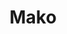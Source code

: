 ---
layout: place
title: "Mako"
permalink: /illinois/chicago/mako.html
stateAbbr: IL
stateName: Illinois
cityName: Chicago
seo:
  name: "Mako"
  type: Restaurant
  links: http://www.makochicago.com/
description: "Elaborate, seasonal sushi presentations make up the multiple courses at this sleek, upscale eatery. Looking for sushi in Chicago, Illinois? Check out Mako fo..."
place_id: ChIJDdy6PActDogRtHVYT64x2sY
photos:
  - name: >-
      places/ChIJDdy6PActDogRtHVYT64x2sY/photos/AeeoHcKP2OghBDzhINQz7kNwi3Tjid6G2mDGf_F7dsti0Jho5mbb_wp5rp6JXaJUHiOBAlUEgNLtANkZtq3utonziRxnGrx7K_533vDBRSfo2azbFdt-cYYRraeraUCWvn0MQ0O74CRXkYYuS-EjV5jq4XaL7j0FhN7mRQByeeQ5EODGFdo2bkidkip4AExyOQDJnuGVUk0oKFxD5NxjhZTa8VpDM6BGBQqC-SeMUxAZm56UZbEGh_xOcmQCjs2njxdst_F77wV8Coicgowv9P3h1LhNf-aX2kzdn8QyRbK_xH9XgQ
    widthPx: 3500
    heightPx: 2333
    authorAttributions:
      - displayName: Mako
        uri: https://maps.google.com/maps/contrib/107022864432018636937
        photoUri: >-
          https://lh3.googleusercontent.com/a-/ALV-UjUhvORqZeNL4RPfHdZw6Xw-5XzuuXO9mXJAcQ6LKzTysMJhlDg=s100-p-k-no-mo
    flagContentUri: >-
      https://www.google.com/local/imagery/report/?cb_client=maps_api_places.places_api&image_key=!1e10!2sAF1QipMYt5cKoMIITYE_hmDRSzVUmZ1Lhh_Yoh4YYczA&hl=en-US
    googleMapsUri: >-
      https://www.google.com/maps/place//data=!3m4!1e2!3m2!1sAF1QipMYt5cKoMIITYE_hmDRSzVUmZ1Lhh_Yoh4YYczA!2e10!4m2!3m1!1s0x880e2d073cbadc0d:0xc6da31ae4f5875b4
  - name: >-
      places/ChIJDdy6PActDogRtHVYT64x2sY/photos/AeeoHcJFWhvXX3jqPSZ0vPEURY8S2YMY-mQs3Qel-Dlv03auxvlhOmEACXdIwBRFGekdpBhyL4_ovPbF9bEBtiqFXZSZ3yfRH68tP5n8PO5ABKgL3JZS5klzNac3LIBnRHNMUBEly2dBuY6nnu-CfF3lkskv94iXYwuHZMZDb8bEC19MzGfr-pW9jyGIl3ZSljpnZT0r9QyI80qgz8ARAUriCS_L1Dx_fP7n7dpRE9DoOBzJ_mnkLiEcA6ZNuxhKS7eQozgQG1zBjrgOSfv6T9jyeZspAYmGLNvL0V0OUh-YOZX4qQ
    widthPx: 2948
    heightPx: 3686
    authorAttributions:
      - displayName: Mako
        uri: https://maps.google.com/maps/contrib/107022864432018636937
        photoUri: >-
          https://lh3.googleusercontent.com/a-/ALV-UjUhvORqZeNL4RPfHdZw6Xw-5XzuuXO9mXJAcQ6LKzTysMJhlDg=s100-p-k-no-mo
    flagContentUri: >-
      https://www.google.com/local/imagery/report/?cb_client=maps_api_places.places_api&image_key=!1e10!2sAF1QipNa3gKOuiji8cwsfeyO87_Xtm-L0cJdAhvr05Js&hl=en-US
    googleMapsUri: >-
      https://www.google.com/maps/place//data=!3m4!1e2!3m2!1sAF1QipNa3gKOuiji8cwsfeyO87_Xtm-L0cJdAhvr05Js!2e10!4m2!3m1!1s0x880e2d073cbadc0d:0xc6da31ae4f5875b4
  - name: >-
      places/ChIJDdy6PActDogRtHVYT64x2sY/photos/AeeoHcLkTajS6DhAughoRMyynQcQQkdj6JToVQ_Nb6GPDzmqskaRedqmALGcLVA3vTfdoXCelOlnPfHXmbbeH5vyMnUjnIjnL5KVapLUl4XV9cdYyvEq8LcjYSB_6k4LLuytYYC4_e7nANM9rK8oDbMGyjPaCtXYk09eyNjIES9aLQgs4k8_8tLULAwKH34kUeSfDrkx-0p_g0i6xQJkjSNcrjknoTaDaJ6EyLOwzwxTZuAICl7bBJAOFKXcrxJPsBqTOBjO11fU1gYdwyfRtnAEMu-wrw8hJGNL4QzjDpeeFHZFkcfKkykabcKhIvpq_cSiWiqjyGFkljtw6hxrKgE3C0AB1GDZvgnjnrSDfCJcxaJJKDhqquFCooD2htADaWnQrxubygeKg8c_wO7uTT2zCMgPNy6oRr_g5OdnDH18qiHRpkkS
    widthPx: 4032
    heightPx: 3024
    authorAttributions:
      - displayName: Yini Sun
        uri: https://maps.google.com/maps/contrib/109028410619081277305
        photoUri: >-
          https://lh3.googleusercontent.com/a-/ALV-UjURBbZxYhIw3KXb_WpUkgdar1KC4Ww15MXmo8LicBt_co3AS82M=s100-p-k-no-mo
    flagContentUri: >-
      https://www.google.com/local/imagery/report/?cb_client=maps_api_places.places_api&image_key=!1e10!2sCIHM0ogKEICAgMDw-biOswE&hl=en-US
    googleMapsUri: >-
      https://www.google.com/maps/place//data=!3m4!1e2!3m2!1sCIHM0ogKEICAgMDw-biOswE!2e10!4m2!3m1!1s0x880e2d073cbadc0d:0xc6da31ae4f5875b4
  - name: >-
      places/ChIJDdy6PActDogRtHVYT64x2sY/photos/AeeoHcIJS7fF19xP00hVqSNlLm7G3jhCeKnFdyaPr6e6HqguvoD2sJbQN8vo0nai9K0CDwX73NbYOYBJaR3_TQFYWq7kOsJXPPC7mkzkJg_2O0gKxpXM9soqwgjUC2HzlkUxq1s_AhkmfZEEliYbVOSCoYVOiR8msRlLnWgS-ZUKr4w9gNw-DBhE264nTYI98tnv-3sz-SdYhOgt_F8pJPQwBaoecLlBLujG7raVmKuGwKNTGpvPMis-1MjTlwyO2brLxL7XLiQ42zTZvNPBBErPwViDNG2Nc1_SlfKKe2sZ_yx1mQ
    widthPx: 3500
    heightPx: 2426
    authorAttributions:
      - displayName: Mako
        uri: https://maps.google.com/maps/contrib/107022864432018636937
        photoUri: >-
          https://lh3.googleusercontent.com/a-/ALV-UjUhvORqZeNL4RPfHdZw6Xw-5XzuuXO9mXJAcQ6LKzTysMJhlDg=s100-p-k-no-mo
    flagContentUri: >-
      https://www.google.com/local/imagery/report/?cb_client=maps_api_places.places_api&image_key=!1e10!2sAF1QipOWWNJ92APD6c9yHGV55rzVpV0bXCuPhXzXbeHs&hl=en-US
    googleMapsUri: >-
      https://www.google.com/maps/place//data=!3m4!1e2!3m2!1sAF1QipOWWNJ92APD6c9yHGV55rzVpV0bXCuPhXzXbeHs!2e10!4m2!3m1!1s0x880e2d073cbadc0d:0xc6da31ae4f5875b4
  - name: >-
      places/ChIJDdy6PActDogRtHVYT64x2sY/photos/AeeoHcJdigzmDZO3PRIpXHgW2Ksw6SSUSAD41rK-m--dkNg2BRQtAgssYD2Sh2qKB4sh_aN_ssDfYN0SkG9yHlIpSjPUCZWYCOhWYOK3CgmeRMzT5Iv1jbF_9VBCAW3YOQPNCNzKJedbOBOEyvsOVEZsHL7gQbTRFnOi2CEP197j2Z-oTvQnUVx3ilFv2_FT2ncSdEzcFP2cEXeXcql6YPa5d65nDSce7X65dn_MT9unFiu2ZNa_zUm4YVT7CfRsWOfX4apPHzC46RxrYUXclrZxPazzsJ7YKTz201n9_B-erkQK8OYSxgOoWE89dQb7UaXSX3CC-e3-XQ-ir2YT3QQdatVSIUFlHsHvsix33pYkZ7x-yGiKNQxIK0TOp18OLvYB5IjJUsLy7zkFqrzx9m6SlZEHTuvw6VYdzMZl3p4LGB-WzWLe
    widthPx: 1605
    heightPx: 1172
    authorAttributions:
      - displayName: Kevin Chen
        uri: https://maps.google.com/maps/contrib/108376156918884008593
        photoUri: >-
          https://lh3.googleusercontent.com/a-/ALV-UjW-c1AR0yO6ZazMIY53pq4YbBwLXgfP_kN-Cs2stTov-StYInZEiQ=s100-p-k-no-mo
    flagContentUri: >-
      https://www.google.com/local/imagery/report/?cb_client=maps_api_places.places_api&image_key=!1e10!2sCIHM0ogKEICAgIDV4oCh4gE&hl=en-US
    googleMapsUri: >-
      https://www.google.com/maps/place//data=!3m4!1e2!3m2!1sCIHM0ogKEICAgIDV4oCh4gE!2e10!4m2!3m1!1s0x880e2d073cbadc0d:0xc6da31ae4f5875b4
  - name: >-
      places/ChIJDdy6PActDogRtHVYT64x2sY/photos/AeeoHcLjOhW6JHYiQyI3eUKtK6PEGTlH9nMY0c3w6cQ3epEu7OzdQ49S4wf2RIi0tmeB__rNcXAqRUpp9Cn8CgebKyrP6FXtV66nYUVWsmf-ORNldDwE58Ss-4sPsEmztqQif4uO0TX9_GhSQ2rBz7c6HdGJ9GJZ7xxZ5f9bXQ9FwexKzt2a-Pf4erxj_SO31f3qZxrLyr24EVX33XtV8gj4KUNePmiWglWnl0M4SyOAsFNuhRYWyqNU7XLPNsANqIb1oTJrJJQqoqCaBq929on7cHTad7BbIyLnbQfwuS_17bDnsfzuGCBdpL7Y3zozxOXI9XLZRF3kqepm0AaFEBvAwp6l-6KmLGkAnpeHrBYeT5r82yG1q7JVNi33kjyLYiisegjng_mZkIuxnsTVgiMI9srReBxV44esX6zfZPTjcMM
    widthPx: 4080
    heightPx: 3072
    authorAttributions:
      - displayName: Akash Saini
        uri: https://maps.google.com/maps/contrib/104791863191647066793
        photoUri: >-
          https://lh3.googleusercontent.com/a/ACg8ocKI-DaX5PeVHnK_7XrodEUVNUG4VAjyu_TSDpCl-XcyPW_W=s100-p-k-no-mo
    flagContentUri: >-
      https://www.google.com/local/imagery/report/?cb_client=maps_api_places.places_api&image_key=!1e10!2sCIHM0ogKEICAgICXuM67OQ&hl=en-US
    googleMapsUri: >-
      https://www.google.com/maps/place//data=!3m4!1e2!3m2!1sCIHM0ogKEICAgICXuM67OQ!2e10!4m2!3m1!1s0x880e2d073cbadc0d:0xc6da31ae4f5875b4
  - name: >-
      places/ChIJDdy6PActDogRtHVYT64x2sY/photos/AeeoHcLkNZqAbocRWqfygY-eo1NTUeEhe7V2afZGv8rNJJw3n1LQf-R84qngi1Zj7UMeVkC82-7oupnFB8bXf1_GSVXqvpJNJEpGANJmtY_s6UGJKvyUmsFwVegqwP9FQNVlCiLIL_7DF_JZ4jmJjuIkzFMDHIX67PDwFSDN2CFpS4u8QH9qQ3X7Yo5GSfkArj6tnQ5daa5XbLlL6nya44dR8tN8FkEFEekZbgXRTKDa5xo2srIOIKcgmPpR9rs_8lgTDertH-QwCFZTvLkQDt8HR1PbvviyYUkag58S9BqaBuU-QwgTdNuYBJqx2zbk4HNBviANbzJkoGZ-SL12ACMOSa-EQVTjPfw7J4nhn-b9sI5Tj-7Jq6yVAiQMJ-uOLyLot-SrnlHkj5TEx2H5gE9JvE7H9SQ5Zvhs6Ygm3RZ8CF9_Vio
    widthPx: 4752
    heightPx: 3168
    authorAttributions:
      - displayName: Tianyi Lu
        uri: https://maps.google.com/maps/contrib/104490528094992920927
        photoUri: >-
          https://lh3.googleusercontent.com/a-/ALV-UjWCqfqC8SoGX2U4m4l5m23ym5aM4tH5bnIDreUjD4H_iN6FRf-c=s100-p-k-no-mo
    flagContentUri: >-
      https://www.google.com/local/imagery/report/?cb_client=maps_api_places.places_api&image_key=!1e10!2sCIHM0ogKEICAgIC77raK4QE&hl=en-US
    googleMapsUri: >-
      https://www.google.com/maps/place//data=!3m4!1e2!3m2!1sCIHM0ogKEICAgIC77raK4QE!2e10!4m2!3m1!1s0x880e2d073cbadc0d:0xc6da31ae4f5875b4
  - name: >-
      places/ChIJDdy6PActDogRtHVYT64x2sY/photos/AeeoHcIKeB2P9ugMMSyfcT7ZZxV_8BIlYFRkISpqEgk9odkI9GYuFrlJ3xjQPavmErWLf8QkzxMo324xTdDaPAA1QmV2ao3zoSzidBOukBjFJadSg-mFcdDpkWScwtFikjelpAqOayqnudFBQ_5RsW3kZWE-b__YT8wN0PQQeBjCNBTy2X9QAZNW9lZjPdl6yJ5TiNOwJtj-vR-ZTZY3QUb1aeImPV-K4xDJSZ8BZVm78s6fI3MQy3LWhEm6RvObukIWH6yMQnCiXJMVCUG4q4r4xcu9T3c4HQw1XNh8x5UT79eqsdgoI0Ra9DtzNthEES0eglwqt37mDpP-PWJpyHXxVRk79e2R1eGrepGHdvyq80q3S0NkbmP73fQxH4YMqXNTpWQd9cLT3kUuT48OOu_ZlLr7Dwa3H4RV_82_8PFpulae6Q
    widthPx: 4800
    heightPx: 3600
    authorAttributions:
      - displayName: Peter Lillie
        uri: https://maps.google.com/maps/contrib/100259297973516260428
        photoUri: >-
          https://lh3.googleusercontent.com/a/ACg8ocKYE0TRIAbdtSf5dB_r3CP99VSEBY0LCOpy2Y-qMvXBz4fPu0PQ=s100-p-k-no-mo
    flagContentUri: >-
      https://www.google.com/local/imagery/report/?cb_client=maps_api_places.places_api&image_key=!1e10!2sCIHM0ogKEICAgIC_i_PYMg&hl=en-US
    googleMapsUri: >-
      https://www.google.com/maps/place//data=!3m4!1e2!3m2!1sCIHM0ogKEICAgIC_i_PYMg!2e10!4m2!3m1!1s0x880e2d073cbadc0d:0xc6da31ae4f5875b4
  - name: >-
      places/ChIJDdy6PActDogRtHVYT64x2sY/photos/AeeoHcIsQld8N-5hLyJQXeQhpRZuDKWDwjdAkF8v8w21oiR1TaVvKHjXe6WMCNukEaHBed-MbvpwrM-F5ydGKL5Xqo5bVf3JPYti9W8Rf2v7Sw-iCnBfa4wS1kHilz-AJrWuQbWL_OyO8XYfNSzA3dRsF4o9F4y2qnGJQSKsYrlzch12WKgTbOXliGn-byyKl3EeqxjdkfVG-qRFPqCZDVcz3lUxkS6GkGu6dNo-RYuBOStIk-Vco7UXJC6pDNksTsNIVb4157gWgI6muywn_fJfMmzknmGLNwHsopN_u0eyFSq7wYY_-zXZmpPWVe9FYZiK-GDgju16iOnUxRhGBrM_uV4gflMo0UrCX4o4PQ3aVP65avQcQl7cqms38-KAsFUFRXxkf7TCTw5c6uKAAFjPyQKUFt2Q39sex45DDP5mgX1Gcg
    widthPx: 4080
    heightPx: 3072
    authorAttributions:
      - displayName: Zachary Delaney
        uri: https://maps.google.com/maps/contrib/113344030508432688878
        photoUri: >-
          https://lh3.googleusercontent.com/a-/ALV-UjXABP-IL5nk2LvR0ZjOJmeJbMZQP67Wg9zXi-NcI0BBr2iL3lU=s100-p-k-no-mo
    flagContentUri: >-
      https://www.google.com/local/imagery/report/?cb_client=maps_api_places.places_api&image_key=!1e10!2sCIHM0ogKEICAgICH97C7GQ&hl=en-US
    googleMapsUri: >-
      https://www.google.com/maps/place//data=!3m4!1e2!3m2!1sCIHM0ogKEICAgICH97C7GQ!2e10!4m2!3m1!1s0x880e2d073cbadc0d:0xc6da31ae4f5875b4
  - name: >-
      places/ChIJDdy6PActDogRtHVYT64x2sY/photos/AeeoHcKTbapjOuUXvgphGwILHZ6TpYbOwtnbFHanLIAGgNPHUVstNqNGjk02-PlxGlpkRi1Z3Gl4_T5hYonNIMo9EXZqQ6v4BcEXytzQ4kRBf_4NfS8J_YL1x-rMRfvzWM4kpWQy73VSa7t-1nf7QKNOKFw4wHqECcvyjcscsJg8fKIOJOEPE6kjsrBc_HFIVLwNFrBCk6iGwor33EyW8jelHDJXFDMvdzJkDe9hhAVVN5k9i84NTp9su7QqMONjUdwQmS-C63ukHUW8_-95MEiNULbmLov-HTfzJTC5CN5XFo2T3jLFLDkE0axNAVbHO9CZEUGlHG_v6ZF9CWDoxxG5gdp-alO93iY65NMwIwU94b7uENeyq4zqBBoItxsEWOOXlb5nPFbrjx-FRAs8R_ud-NX_oRdyJ68q4IqWitaEEXiCot1h
    widthPx: 4032
    heightPx: 3024
    authorAttributions:
      - displayName: Kevin Britt
        uri: https://maps.google.com/maps/contrib/109688834113707039927
        photoUri: >-
          https://lh3.googleusercontent.com/a-/ALV-UjWdEDqdqOJyO4iJ2kpjgTWAzyxaeDE7o15sHfibHB3phtY9Qwn0=s100-p-k-no-mo
    flagContentUri: >-
      https://www.google.com/local/imagery/report/?cb_client=maps_api_places.places_api&image_key=!1e10!2sCIHM0ogKEICAgIDv7ZHF_gE&hl=en-US
    googleMapsUri: >-
      https://www.google.com/maps/place//data=!3m4!1e2!3m2!1sCIHM0ogKEICAgIDv7ZHF_gE!2e10!4m2!3m1!1s0x880e2d073cbadc0d:0xc6da31ae4f5875b4
address: 731 W Lake St, Chicago, IL 60661, USA
street: 731 W Lake St
city: Chicago
state: IL
zip: '60661'
country: USA
neighborhood: West Loop
latitude: '41.885548'
longitude: '-87.646933'
accessibility_options:
  wheelchairAccessibleParking: false
  wheelchairAccessibleEntrance: true
  wheelchairAccessibleRestroom: true
  wheelchairAccessibleSeating: true
business_status: OPERATIONAL
name: Mako
google_maps_links:
  directionsUri: >-
    https://www.google.com/maps/dir//''/data=!4m7!4m6!1m1!4e2!1m2!1m1!1s0x880e2d073cbadc0d:0xc6da31ae4f5875b4!3e0
  placeUri: https://maps.google.com/?cid=14328819789157922228
  writeAReviewUri: >-
    https://www.google.com/maps/place//data=!4m3!3m2!1s0x880e2d073cbadc0d:0xc6da31ae4f5875b4!12e1
  reviewsUri: >-
    https://www.google.com/maps/place//data=!4m4!3m3!1s0x880e2d073cbadc0d:0xc6da31ae4f5875b4!9m1!1b1
  photosUri: >-
    https://www.google.com/maps/place//data=!4m3!3m2!1s0x880e2d073cbadc0d:0xc6da31ae4f5875b4!10e5
primary_type: Sushi Restaurant
opening_hours:
  regular: null
  current: null
secondary_opening_hours:
  regular:
    weekdayDescriptions: null
    type: null
  current:
    weekdayDescriptions: null
    type: null
phone: (312) 988-0687
price_level: PRICE_LEVEL_VERY_EXPENSIVE
price_range: $100 &ndash; & up
rating: '4.5'
rating_count: 301
website: http://www.makochicago.com/
reviews:
  - name: >-
      places/ChIJDdy6PActDogRtHVYT64x2sY/reviews/ChdDSUhNMG9nS0VJQ0FnSURQcTlfUjdBRRAB
    relativePublishTimeDescription: 4 months ago
    rating: 4
    text:
      text: >-
        Beauty in humble simplicity.


        The entrance door can be cumbersome especially if the strong winds are
        blowing. We were greeted inside and the gentleman kindly took our coats.
        He verified our reservations and remembered that it was to celebrate my
        wife's birthday. He led us to our reserved seats at the sushi bar and
        less than 5 minutes later we had another gentleman come by with the
        wine/cocktail menu.


        There were 2 sushi chefs at the counter and each was in charge of 4
        people that night. Each delectable course is explained where it is from,
        what is on it, recommend way of eating it and is served timely after the
        other as to enjoy their unique qualities. There is ample time to make
        small talk between each course so you don't feel rushed.


        The majority of pieces felt well crafted, and some were a bit
        overwhelming to the point it masked the adjuncts overpowered the flavor
        of the fish. It took away the focus from the fish and made the fish seem
        more like it was to enhance the flavor of i.e. ginger/scallion. The
        seared wagyu, super fatty tuna+uni, and seared super fatty tuna with a
        hint of salt were absolutely divine. The various sashimi+smoked tuna
        dish had a beautiful presentation. The least amazing for us was the
        tamago dish. It felt out of place and was uninspiring. It was as if they
        added it to the menu to increase the count of dishes they offer for
        their price. If they added it in as and off the menu surprise I wouldn't
        be complaining.


        Overall it was a great experience. For my wife's birthday they gave her
        a menu with a little writing from everyone on the staff to take home
        which was a bit cute. I feel that they could have given her something
        else considering the price and the Michelin star. Unfortunately we
        didn't have plans to keep it as a memento so we left it. I felt as if
        the server staff was a bit more conversational and welcoming that the
        sushi chefs prepping in front of us at the counter. We would of course
        be asked if we are enjoying everything but not much more than that.
        Maybe it's just me but an omakase is more than just the food. It's about
        the whole experience, interaction, intimacy and connection to the people
        and the food.


        Paid street parking/lot in the area, no valet, recommend reservations,
        gratuity already included in the check, free coat check, handicap
        accessible, no pets.
      languageCode: en
    originalText:
      text: >-
        Beauty in humble simplicity.


        The entrance door can be cumbersome especially if the strong winds are
        blowing. We were greeted inside and the gentleman kindly took our coats.
        He verified our reservations and remembered that it was to celebrate my
        wife's birthday. He led us to our reserved seats at the sushi bar and
        less than 5 minutes later we had another gentleman come by with the
        wine/cocktail menu.


        There were 2 sushi chefs at the counter and each was in charge of 4
        people that night. Each delectable course is explained where it is from,
        what is on it, recommend way of eating it and is served timely after the
        other as to enjoy their unique qualities. There is ample time to make
        small talk between each course so you don't feel rushed.


        The majority of pieces felt well crafted, and some were a bit
        overwhelming to the point it masked the adjuncts overpowered the flavor
        of the fish. It took away the focus from the fish and made the fish seem
        more like it was to enhance the flavor of i.e. ginger/scallion. The
        seared wagyu, super fatty tuna+uni, and seared super fatty tuna with a
        hint of salt were absolutely divine. The various sashimi+smoked tuna
        dish had a beautiful presentation. The least amazing for us was the
        tamago dish. It felt out of place and was uninspiring. It was as if they
        added it to the menu to increase the count of dishes they offer for
        their price. If they added it in as and off the menu surprise I wouldn't
        be complaining.


        Overall it was a great experience. For my wife's birthday they gave her
        a menu with a little writing from everyone on the staff to take home
        which was a bit cute. I feel that they could have given her something
        else considering the price and the Michelin star. Unfortunately we
        didn't have plans to keep it as a memento so we left it. I felt as if
        the server staff was a bit more conversational and welcoming that the
        sushi chefs prepping in front of us at the counter. We would of course
        be asked if we are enjoying everything but not much more than that.
        Maybe it's just me but an omakase is more than just the food. It's about
        the whole experience, interaction, intimacy and connection to the people
        and the food.


        Paid street parking/lot in the area, no valet, recommend reservations,
        gratuity already included in the check, free coat check, handicap
        accessible, no pets.
      languageCode: en
    authorAttribution:
      displayName: Brian Triplitt
      uri: https://www.google.com/maps/contrib/108456141119602471125/reviews
      photoUri: >-
        https://lh3.googleusercontent.com/a-/ALV-UjUSC1rM2dVPF5s9zJM5L5rJ3cMz0KJC7HO6kJYW9l5m_9oxukgO=s128-c0x00000000-cc-rp-mo-ba5
    publishTime: '2024-12-05T17:39:29.406172Z'
    flagContentUri: >-
      https://www.google.com/local/review/rap/report?postId=ChdDSUhNMG9nS0VJQ0FnSURQcTlfUjdBRRAB&d=17924085&t=1
    googleMapsUri: >-
      https://www.google.com/maps/reviews/data=!4m6!14m5!1m4!2m3!1sChdDSUhNMG9nS0VJQ0FnSURQcTlfUjdBRRAB!2m1!1s0x880e2d073cbadc0d:0xc6da31ae4f5875b4
  - name: >-
      places/ChIJDdy6PActDogRtHVYT64x2sY/reviews/ChdDSUhNMG9nS0VJQ0FnTUN3bDdxX3lRRRAB
    relativePublishTimeDescription: 3 weeks ago
    rating: 5
    text:
      text: >-
        Hidden gem nestled in the west loop.  About 15 seats at the counter and
        a few small tables.  We sat at the counter.  Every bite was delicious
        and unique.  Pricy but worth it for a special occasion.
      languageCode: en
    originalText:
      text: >-
        Hidden gem nestled in the west loop.  About 15 seats at the counter and
        a few small tables.  We sat at the counter.  Every bite was delicious
        and unique.  Pricy but worth it for a special occasion.
      languageCode: en
    authorAttribution:
      displayName: Gregory Klein
      uri: https://www.google.com/maps/contrib/115054818125919892994/reviews
      photoUri: >-
        https://lh3.googleusercontent.com/a-/ALV-UjXx5EcEHcAFoK2rtJO-1vKbxeAlvbox6sDBDnu4sydh3bFAVJw=s128-c0x00000000-cc-rp-mo-ba2
    publishTime: '2025-03-21T19:26:07.561979Z'
    flagContentUri: >-
      https://www.google.com/local/review/rap/report?postId=ChdDSUhNMG9nS0VJQ0FnTUN3bDdxX3lRRRAB&d=17924085&t=1
    googleMapsUri: >-
      https://www.google.com/maps/reviews/data=!4m6!14m5!1m4!2m3!1sChdDSUhNMG9nS0VJQ0FnTUN3bDdxX3lRRRAB!2m1!1s0x880e2d073cbadc0d:0xc6da31ae4f5875b4
  - name: >-
      places/ChIJDdy6PActDogRtHVYT64x2sY/reviews/ChdDSUhNMG9nS0VJQ0FnSUR2N1pIRm5nRRAB
    relativePublishTimeDescription: 3 months ago
    rating: 5
    text:
      text: >-
        We were extremely excited to try out Chef Park’s Michelin starred
        omakase experience in west loop after falling in love with Juno. The
        tasting menu flew by for as many courses as it was but we were a bit
        disappointed with the service. Chef Park was  engaging and personable
        through the meal and the intimate setting of the restaurant makes this a
        natural choice for a special occasion/date.
      languageCode: en
    originalText:
      text: >-
        We were extremely excited to try out Chef Park’s Michelin starred
        omakase experience in west loop after falling in love with Juno. The
        tasting menu flew by for as many courses as it was but we were a bit
        disappointed with the service. Chef Park was  engaging and personable
        through the meal and the intimate setting of the restaurant makes this a
        natural choice for a special occasion/date.
      languageCode: en
    authorAttribution:
      displayName: Kevin Britt
      uri: https://www.google.com/maps/contrib/109688834113707039927/reviews
      photoUri: >-
        https://lh3.googleusercontent.com/a-/ALV-UjWdEDqdqOJyO4iJ2kpjgTWAzyxaeDE7o15sHfibHB3phtY9Qwn0=s128-c0x00000000-cc-rp-mo-ba4
    publishTime: '2024-12-23T02:27:56.459522Z'
    flagContentUri: >-
      https://www.google.com/local/review/rap/report?postId=ChdDSUhNMG9nS0VJQ0FnSUR2N1pIRm5nRRAB&d=17924085&t=1
    googleMapsUri: >-
      https://www.google.com/maps/reviews/data=!4m6!14m5!1m4!2m3!1sChdDSUhNMG9nS0VJQ0FnSUR2N1pIRm5nRRAB!2m1!1s0x880e2d073cbadc0d:0xc6da31ae4f5875b4
  - name: >-
      places/ChIJDdy6PActDogRtHVYT64x2sY/reviews/ChZDSUhNMG9nS0VJQ0FnSUNfaV9QWVJBEAE
    relativePublishTimeDescription: 2 months ago
    rating: 5
    text:
      text: >-
        Wow!  This place was incredible!  The food, service, atmosphere were
        very special.  I’ve always wanted to go to a place like this after
        seeing the documentary “I Dream of Jiro”, years ago.  So glad I went.
      languageCode: en
    originalText:
      text: >-
        Wow!  This place was incredible!  The food, service, atmosphere were
        very special.  I’ve always wanted to go to a place like this after
        seeing the documentary “I Dream of Jiro”, years ago.  So glad I went.
      languageCode: en
    authorAttribution:
      displayName: Peter Lillie
      uri: https://www.google.com/maps/contrib/100259297973516260428/reviews
      photoUri: >-
        https://lh3.googleusercontent.com/a/ACg8ocKYE0TRIAbdtSf5dB_r3CP99VSEBY0LCOpy2Y-qMvXBz4fPu0PQ=s128-c0x00000000-cc-rp-mo-ba4
    publishTime: '2025-01-19T00:45:50.355273Z'
    flagContentUri: >-
      https://www.google.com/local/review/rap/report?postId=ChZDSUhNMG9nS0VJQ0FnSUNfaV9QWVJBEAE&d=17924085&t=1
    googleMapsUri: >-
      https://www.google.com/maps/reviews/data=!4m6!14m5!1m4!2m3!1sChZDSUhNMG9nS0VJQ0FnSUNfaV9QWVJBEAE!2m1!1s0x880e2d073cbadc0d:0xc6da31ae4f5875b4
  - name: >-
      places/ChIJDdy6PActDogRtHVYT64x2sY/reviews/ChZDSUhNMG9nS0VJQ0FnSUQ5djhYZlBBEAE
    relativePublishTimeDescription: 2 months ago
    rating: 2
    text:
      text: >-
        We went here the weekend after 2/14. The food was amazing, esp the lamb,
        uni, raw shrimp, and soup courses. However, I found the pricing to be
        deceptive/scammy and it wasn’t enough food. Firstly, on tock the tasting
        menu was listed as $185 when we booked, but when the bill came it was
        suddenly $215pp (they probably didn’t update it at the time, but they
        should’ve). Most importantly, the chef offered a salmon piece with king
        oyster mushrooms in the middle of the meal and asked if everyone would
        like to “try it” as if it was a complimentary piece. Everyone in the
        room said enthusiastically, sure why not, and accepted the extra piece.
        I believe others assumed it was a complimentary piece as well. I didn’t
        think it was not complimentary esp given it wasn’t a special or
        memorable piece at all. Then when the bill came it was an extra $60
        basically, $26 per piece. We felt like we were baited. There are many
        ways to convey this course wasn’t complimentary. The most obvious way
        would have been for the server, to offer the special item on the menu,
        not just the chef casually asking if we wanted to “try” a piece. Being a
        fine dining establishment, they should have known to convey this better.
        With the bill being with all these unexpected curveballs, the $350 pp
        total felt not worth it for just one Michelin star. I also was only semi
        full at the end of the meal (I’m less than 110lbs…) as the nigiris were
        small. Side note was that it was really cold inside for some reason, the
        other guests around and I were freezing and had to ask them to turn up
        the space heaters. TLDR: great tasting food, gorgeous interior, but
        deceptive pricing, left semi full
      languageCode: en
    originalText:
      text: >-
        We went here the weekend after 2/14. The food was amazing, esp the lamb,
        uni, raw shrimp, and soup courses. However, I found the pricing to be
        deceptive/scammy and it wasn’t enough food. Firstly, on tock the tasting
        menu was listed as $185 when we booked, but when the bill came it was
        suddenly $215pp (they probably didn’t update it at the time, but they
        should’ve). Most importantly, the chef offered a salmon piece with king
        oyster mushrooms in the middle of the meal and asked if everyone would
        like to “try it” as if it was a complimentary piece. Everyone in the
        room said enthusiastically, sure why not, and accepted the extra piece.
        I believe others assumed it was a complimentary piece as well. I didn’t
        think it was not complimentary esp given it wasn’t a special or
        memorable piece at all. Then when the bill came it was an extra $60
        basically, $26 per piece. We felt like we were baited. There are many
        ways to convey this course wasn’t complimentary. The most obvious way
        would have been for the server, to offer the special item on the menu,
        not just the chef casually asking if we wanted to “try” a piece. Being a
        fine dining establishment, they should have known to convey this better.
        With the bill being with all these unexpected curveballs, the $350 pp
        total felt not worth it for just one Michelin star. I also was only semi
        full at the end of the meal (I’m less than 110lbs…) as the nigiris were
        small. Side note was that it was really cold inside for some reason, the
        other guests around and I were freezing and had to ask them to turn up
        the space heaters. TLDR: great tasting food, gorgeous interior, but
        deceptive pricing, left semi full
      languageCode: en
    authorAttribution:
      displayName: Amelia
      uri: https://www.google.com/maps/contrib/102230674077477860726/reviews
      photoUri: >-
        https://lh3.googleusercontent.com/a-/ALV-UjX-3UzRqwaIxibJy3C7IF6lwgG6H-iX7rpepPFCDPoloRZTV0o5Cw=s128-c0x00000000-cc-rp-mo-ba3
    publishTime: '2025-01-20T06:29:59.591049Z'
    flagContentUri: >-
      https://www.google.com/local/review/rap/report?postId=ChZDSUhNMG9nS0VJQ0FnSUQ5djhYZlBBEAE&d=17924085&t=1
    googleMapsUri: >-
      https://www.google.com/maps/reviews/data=!4m6!14m5!1m4!2m3!1sChZDSUhNMG9nS0VJQ0FnSUQ5djhYZlBBEAE!2m1!1s0x880e2d073cbadc0d:0xc6da31ae4f5875b4
parking_options:
  paidParkingLot: true
  paidStreetParking: true
payment_options:
  acceptsCreditCards: true
  acceptsDebitCards: true
  acceptsCashOnly: false
allow_dogs: null
curbside_pickup: null
delivery: false
dine_in: true
good_for_children: false
good_for_groups: null
good_for_sports: false
live_music: false
menu_for_children: false
outdoor_seating: false
reservable: true
restroom: true
serves_beer: true
serves_breakfast: false
serves_brunch: null
serves_cocktails: true
serves_coffee: false
serves_dinner: true
serves_dessert: true
serves_lunch: null
serves_vegetarian_food: false
serves_wine: true
takeout: true
summary: >-
  Elaborate, seasonal sushi presentations make up the multiple courses at this
  sleek, upscale eatery.

---